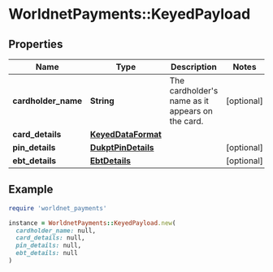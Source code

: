 # WorldnetPayments::KeyedPayload

## Properties

| Name | Type | Description | Notes |
| ---- | ---- | ----------- | ----- |
| **cardholder_name** | **String** | The cardholder&#39;s name as it appears on the card. | [optional] |
| **card_details** | [**KeyedDataFormat**](KeyedDataFormat.md) |  |  |
| **pin_details** | [**DukptPinDetails**](DukptPinDetails.md) |  | [optional] |
| **ebt_details** | [**EbtDetails**](EbtDetails.md) |  | [optional] |

## Example

```ruby
require 'worldnet_payments'

instance = WorldnetPayments::KeyedPayload.new(
  cardholder_name: null,
  card_details: null,
  pin_details: null,
  ebt_details: null
)
```

